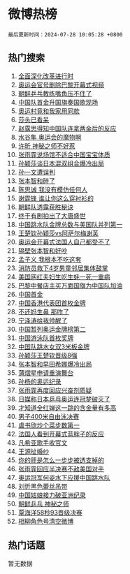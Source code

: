 # 微博热榜

`最后更新时间：2024-07-28 10:05:28 +0800`

## 热门搜索

1. [全面深化改革进行时](https://m.weibo.cn/search?containerid=100103type%3D1%26t%3D10%26q%3D%23%E5%85%A8%E9%9D%A2%E6%B7%B1%E5%8C%96%E6%94%B9%E9%9D%A9%E8%BF%9B%E8%A1%8C%E6%97%B6%23&stream_entry_id=51&isnewpage=1&extparam=seat%3D1%26stream_entry_id%3D51%26c_type%3D51%26q%3D%2523%25E5%2585%25A8%25E9%259D%25A2%25E6%25B7%25B1%25E5%258C%2596%25E6%2594%25B9%25E9%259D%25A9%25E8%25BF%259B%25E8%25A1%258C%25E6%2597%25B6%2523%26cate%3D10103%26dgr%3D0%26pos%3D0%26filter_type%3Drealtimehot%26display_time%3D1722132327%26pre_seqid%3D172213232721703451172)
1. [奥运会官号删除巴黎开幕式视频](https://m.weibo.cn/search?containerid=100103type%3D1%26t%3D10%26q%3D%23%E5%A5%A5%E8%BF%90%E4%BC%9A%E5%AE%98%E5%8F%B7%E5%88%A0%E9%99%A4%E5%B7%B4%E9%BB%8E%E5%BC%80%E5%B9%95%E5%BC%8F%E8%A7%86%E9%A2%91%23&stream_entry_id=31&isnewpage=1&extparam=seat%3D1%26stream_entry_id%3D31%26flag%3D4%26pos%3D0%26lcate%3D5001%26c_type%3D31%26band_rank%3D1%26realpos%3D1%26cate%3D5001%26dgr%3D0%26q%3D%2523%25E5%25A5%25A5%25E8%25BF%2590%25E4%25BC%259A%25E5%25AE%2598%25E5%258F%25B7%25E5%2588%25A0%25E9%2599%25A4%25E5%25B7%25B4%25E9%25BB%258E%25E5%25BC%2580%25E5%25B9%2595%25E5%25BC%258F%25E8%25A7%2586%25E9%25A2%2591%2523%26filter_type%3Drealtimehot%26display_time%3D1722132327%26pre_seqid%3D172213232721703451172)
1. [朝鲜乒乓教练嘴角压不住了](https://m.weibo.cn/search?containerid=100103type%3D1%26t%3D10%26q%3D%23%E6%9C%9D%E9%B2%9C%E4%B9%92%E4%B9%93%E6%95%99%E7%BB%83%E5%98%B4%E8%A7%92%E5%8E%8B%E4%B8%8D%E4%BD%8F%E4%BA%86%23&stream_entry_id=31&isnewpage=1&extparam=seat%3D1%26stream_entry_id%3D31%26flag%3D2%26pos%3D1%26lcate%3D5001%26c_type%3D31%26band_rank%3D2%26realpos%3D2%26cate%3D5001%26dgr%3D0%26q%3D%2523%25E6%259C%259D%25E9%25B2%259C%25E4%25B9%2592%25E4%25B9%2593%25E6%2595%2599%25E7%25BB%2583%25E5%2598%25B4%25E8%25A7%2592%25E5%258E%258B%25E4%25B8%258D%25E4%25BD%258F%25E4%25BA%2586%2523%26filter_type%3Drealtimehot%26display_time%3D1722132327%26pre_seqid%3D172213232721703451172)
1. [中国队首金升国旗奏国歌现场](https://m.weibo.cn/search?containerid=100103type%3D1%26t%3D10%26q%3D%23%E4%B8%AD%E5%9B%BD%E9%98%9F%E9%A6%96%E9%87%91%E5%8D%87%E5%9B%BD%E6%97%97%E5%A5%8F%E5%9B%BD%E6%AD%8C%E7%8E%B0%E5%9C%BA%23&stream_entry_id=31&isnewpage=1&extparam=seat%3D1%26stream_entry_id%3D31%26flag%3D0%26pos%3D2%26lcate%3D5001%26c_type%3D31%26band_rank%3D3%26realpos%3D3%26cate%3D5001%26dgr%3D0%26q%3D%2523%25E4%25B8%25AD%25E5%259B%25BD%25E9%2598%259F%25E9%25A6%2596%25E9%2587%2591%25E5%258D%2587%25E5%259B%25BD%25E6%2597%2597%25E5%25A5%258F%25E5%259B%25BD%25E6%25AD%258C%25E7%258E%25B0%25E5%259C%25BA%2523%26filter_type%3Drealtimehot%26display_time%3D1722132327%26pre_seqid%3D172213232721703451172)
1. [奥运村竟和我家用同款](https://m.weibo.cn/search?containerid=100103type%3D1%26t%3D10%26q%3D%23%E5%A5%A5%E8%BF%90%E6%9D%91%E7%AB%9F%E5%92%8C%E6%88%91%E5%AE%B6%E7%94%A8%E5%90%8C%E6%AC%BE%23&stream_entry_id=31&isnewpage=1&extparam=seat%3D1%26adid%3D248169%26pos%3D3%26band_rank%3D4%26lcate%3D5001%26q%3D%2523%25E5%25A5%25A5%25E8%25BF%2590%25E6%259D%2591%25E7%25AB%259F%25E5%2592%258C%25E6%2588%2591%25E5%25AE%25B6%25E7%2594%25A8%25E5%2590%258C%25E6%25AC%25BE%2523%26c_type%3D31%26is_ad_pos%3D1%26dgr%3D0%26cate%3D5001%26topic_ad%3D1%26filter_type%3Drealtimehot%26stream_entry_id%3D31%26display_time%3D1722132327%26pre_seqid%3D172213232721703451172)
1. [莎头已看呆](https://m.weibo.cn/search?containerid=100103type%3D1%26t%3D10%26q%3D%23%E8%8E%8E%E5%A4%B4%E5%B7%B2%E7%9C%8B%E5%91%86%23&stream_entry_id=31&isnewpage=1&extparam=seat%3D1%26stream_entry_id%3D31%26flag%3D2%26pos%3D4%26lcate%3D5001%26c_type%3D31%26band_rank%3D4%26realpos%3D4%26cate%3D5001%26dgr%3D0%26q%3D%2523%25E8%258E%258E%25E5%25A4%25B4%25E5%25B7%25B2%25E7%259C%258B%25E5%2591%2586%2523%26filter_type%3Drealtimehot%26display_time%3D1722132327%26pre_seqid%3D172213232721703451172)
1. [赵露思得知中国队连拿两金后的反应](https://m.weibo.cn/search?containerid=100103type%3D1%26t%3D10%26q%3D%23%E8%B5%B5%E9%9C%B2%E6%80%9D%E5%BE%97%E7%9F%A5%E4%B8%AD%E5%9B%BD%E9%98%9F%E8%BF%9E%E6%8B%BF%E4%B8%A4%E9%87%91%E5%90%8E%E7%9A%84%E5%8F%8D%E5%BA%94%23&stream_entry_id=31&isnewpage=1&extparam=seat%3D1%26stream_entry_id%3D31%26flag%3D1%26pos%3D5%26lcate%3D5001%26c_type%3D31%26band_rank%3D5%26realpos%3D5%26cate%3D5001%26dgr%3D0%26q%3D%2523%25E8%25B5%25B5%25E9%259C%25B2%25E6%2580%259D%25E5%25BE%2597%25E7%259F%25A5%25E4%25B8%25AD%25E5%259B%25BD%25E9%2598%259F%25E8%25BF%259E%25E6%258B%25BF%25E4%25B8%25A4%25E9%2587%2591%25E5%2590%258E%25E7%259A%2584%25E5%258F%258D%25E5%25BA%2594%2523%26filter_type%3Drealtimehot%26display_time%3D1722132327%26pre_seqid%3D172213232721703451172)
1. [水谷隼 奥运会的魔物啊](https://m.weibo.cn/search?containerid=100103type%3D1%26t%3D10%26q%3D%E6%B0%B4%E8%B0%B7%E9%9A%BC+%E5%A5%A5%E8%BF%90%E4%BC%9A%E7%9A%84%E9%AD%94%E7%89%A9%E5%95%8A&stream_entry_id=31&isnewpage=1&extparam=seat%3D1%26stream_entry_id%3D31%26flag%3D2%26pos%3D6%26lcate%3D5001%26c_type%3D31%26band_rank%3D6%26realpos%3D6%26cate%3D5001%26dgr%3D0%26q%3D%25E6%25B0%25B4%25E8%25B0%25B7%25E9%259A%25BC%2520%25E5%25A5%25A5%25E8%25BF%2590%25E4%25BC%259A%25E7%259A%2584%25E9%25AD%2594%25E7%2589%25A9%25E5%2595%258A%26filter_type%3Drealtimehot%26display_time%3D1722132327%26pre_seqid%3D172213232721703451172)
1. [许昕 神秘之师不好惹](https://m.weibo.cn/search?containerid=100103type%3D1%26t%3D10%26q%3D%E8%AE%B8%E6%98%95+%E7%A5%9E%E7%A7%98%E4%B9%8B%E5%B8%88%E4%B8%8D%E5%A5%BD%E6%83%B9&stream_entry_id=31&isnewpage=1&extparam=seat%3D1%26stream_entry_id%3D31%26flag%3D16%26pos%3D7%26lcate%3D5001%26c_type%3D31%26band_rank%3D7%26realpos%3D7%26cate%3D5001%26dgr%3D0%26q%3D%25E8%25AE%25B8%25E6%2598%2595%2520%25E7%25A5%259E%25E7%25A7%2598%25E4%25B9%258B%25E5%25B8%2588%25E4%25B8%258D%25E5%25A5%25BD%25E6%2583%25B9%26filter_type%3Drealtimehot%26display_time%3D1722132327%26pre_seqid%3D172213232721703451172)
1. [张雨霏说场馆不适合中国宝宝体质](https://m.weibo.cn/search?containerid=100103type%3D1%26t%3D10%26q%3D%23%E5%BC%A0%E9%9B%A8%E9%9C%8F%E8%AF%B4%E5%9C%BA%E9%A6%86%E4%B8%8D%E9%80%82%E5%90%88%E4%B8%AD%E5%9B%BD%E5%AE%9D%E5%AE%9D%E4%BD%93%E8%B4%A8%23&stream_entry_id=31&isnewpage=1&extparam=seat%3D1%26stream_entry_id%3D31%26flag%3D2%26pos%3D8%26lcate%3D5001%26c_type%3D31%26band_rank%3D8%26realpos%3D8%26cate%3D5001%26dgr%3D0%26q%3D%2523%25E5%25BC%25A0%25E9%259B%25A8%25E9%259C%258F%25E8%25AF%25B4%25E5%259C%25BA%25E9%25A6%2586%25E4%25B8%258D%25E9%2580%2582%25E5%2590%2588%25E4%25B8%25AD%25E5%259B%25BD%25E5%25AE%259D%25E5%25AE%259D%25E4%25BD%2593%25E8%25B4%25A8%2523%26filter_type%3Drealtimehot%26display_time%3D1722132327%26pre_seqid%3D172213232721703451172)
1. [孙颖莎谈日本混双组合爆冷出局](https://m.weibo.cn/search?containerid=100103type%3D1%26t%3D10%26q%3D%23%E5%AD%99%E9%A2%96%E8%8E%8E%E8%B0%88%E6%97%A5%E6%9C%AC%E6%B7%B7%E5%8F%8C%E7%BB%84%E5%90%88%E7%88%86%E5%86%B7%E5%87%BA%E5%B1%80%23&stream_entry_id=31&isnewpage=1&extparam=seat%3D1%26stream_entry_id%3D31%26flag%3D1%26pos%3D9%26lcate%3D5001%26c_type%3D31%26band_rank%3D9%26realpos%3D9%26cate%3D5001%26dgr%3D0%26q%3D%2523%25E5%25AD%2599%25E9%25A2%2596%25E8%258E%258E%25E8%25B0%2588%25E6%2597%25A5%25E6%259C%25AC%25E6%25B7%25B7%25E5%258F%258C%25E7%25BB%2584%25E5%2590%2588%25E7%2588%2586%25E5%2586%25B7%25E5%2587%25BA%25E5%25B1%2580%2523%26filter_type%3Drealtimehot%26display_time%3D1722132327%26pre_seqid%3D172213232721703451172)
1. [孙一文遭误判](https://m.weibo.cn/search?containerid=100103type%3D1%26t%3D10%26q%3D%23%E5%AD%99%E4%B8%80%E6%96%87%E9%81%AD%E8%AF%AF%E5%88%A4%23&stream_entry_id=31&isnewpage=1&extparam=seat%3D1%26stream_entry_id%3D31%26flag%3D0%26pos%3D10%26lcate%3D5001%26c_type%3D31%26band_rank%3D10%26realpos%3D10%26cate%3D5001%26dgr%3D0%26q%3D%2523%25E5%25AD%2599%25E4%25B8%2580%25E6%2596%2587%25E9%2581%25AD%25E8%25AF%25AF%25E5%2588%25A4%2523%26filter_type%3Drealtimehot%26display_time%3D1722132327%26pre_seqid%3D172213232721703451172)
1. [张本智和碎了](https://m.weibo.cn/search?containerid=100103type%3D1%26t%3D10%26q%3D%E5%BC%A0%E6%9C%AC%E6%99%BA%E5%92%8C%E7%A2%8E%E4%BA%86&stream_entry_id=31&isnewpage=1&extparam=seat%3D1%26stream_entry_id%3D31%26flag%3D2%26pos%3D11%26lcate%3D5001%26c_type%3D31%26band_rank%3D11%26realpos%3D11%26cate%3D5001%26dgr%3D0%26q%3D%25E5%25BC%25A0%25E6%259C%25AC%25E6%2599%25BA%25E5%2592%258C%25E7%25A2%258E%25E4%25BA%2586%26filter_type%3Drealtimehot%26display_time%3D1722132327%26pre_seqid%3D172213232721703451172)
1. [陈思诚 我没有模仿任何人](https://m.weibo.cn/search?containerid=100103type%3D1%26t%3D10%26q%3D%E9%99%88%E6%80%9D%E8%AF%9A+%E6%88%91%E6%B2%A1%E6%9C%89%E6%A8%A1%E4%BB%BF%E4%BB%BB%E4%BD%95%E4%BA%BA&stream_entry_id=31&isnewpage=1&extparam=seat%3D1%26stream_entry_id%3D31%26flag%3D1%26pos%3D12%26lcate%3D5001%26c_type%3D31%26band_rank%3D12%26realpos%3D12%26cate%3D5001%26dgr%3D0%26q%3D%25E9%2599%2588%25E6%2580%259D%25E8%25AF%259A%2520%25E6%2588%2591%25E6%25B2%25A1%25E6%259C%2589%25E6%25A8%25A1%25E4%25BB%25BF%25E4%25BB%25BB%25E4%25BD%2595%25E4%25BA%25BA%26filter_type%3Drealtimehot%26display_time%3D1722132327%26pre_seqid%3D172213232721703451172)
1. [谢霆锋 谁让你这么穿衬衫的](https://m.weibo.cn/search?containerid=100103type%3D1%26t%3D10%26q%3D%E8%B0%A2%E9%9C%86%E9%94%8B+%E8%B0%81%E8%AE%A9%E4%BD%A0%E8%BF%99%E4%B9%88%E7%A9%BF%E8%A1%AC%E8%A1%AB%E7%9A%84&stream_entry_id=31&isnewpage=1&extparam=seat%3D1%26stream_entry_id%3D31%26flag%3D2%26pos%3D13%26lcate%3D5001%26c_type%3D31%26band_rank%3D13%26realpos%3D13%26cate%3D5001%26dgr%3D0%26q%3D%25E8%25B0%25A2%25E9%259C%2586%25E9%2594%258B%2520%25E8%25B0%2581%25E8%25AE%25A9%25E4%25BD%25A0%25E8%25BF%2599%25E4%25B9%2588%25E7%25A9%25BF%25E8%25A1%25AC%25E8%25A1%25AB%25E7%259A%2584%26filter_type%3Drealtimehot%26display_time%3D1722132327%26pre_seqid%3D172213232721703451172)
1. [朝鲜队透露获胜秘诀](https://m.weibo.cn/search?containerid=100103type%3D1%26t%3D10%26q%3D%23%E6%9C%9D%E9%B2%9C%E9%98%9F%E9%80%8F%E9%9C%B2%E8%8E%B7%E8%83%9C%E7%A7%98%E8%AF%80%23&stream_entry_id=31&isnewpage=1&extparam=seat%3D1%26stream_entry_id%3D31%26flag%3D1%26pos%3D14%26lcate%3D5001%26c_type%3D31%26band_rank%3D14%26realpos%3D14%26cate%3D5001%26dgr%3D0%26q%3D%2523%25E6%259C%259D%25E9%25B2%259C%25E9%2598%259F%25E9%2580%258F%25E9%259C%25B2%25E8%258E%25B7%25E8%2583%259C%25E7%25A7%2598%25E8%25AF%2580%2523%26filter_type%3Drealtimehot%26display_time%3D1722132327%26pre_seqid%3D172213232721703451172)
1. [终于有剧拍出了大唐盛世](https://m.weibo.cn/search?containerid=100103type%3D1%26t%3D10%26q%3D%23%E7%BB%88%E4%BA%8E%E6%9C%89%E5%89%A7%E6%8B%8D%E5%87%BA%E4%BA%86%E5%A4%A7%E5%94%90%E7%9B%9B%E4%B8%96%23&stream_entry_id=31&isnewpage=1&extparam=seat%3D1%26stream_entry_id%3D31%26flag%3D1%26pos%3D15%26lcate%3D5001%26c_type%3D31%26band_rank%3D15%26realpos%3D15%26cate%3D5001%26dgr%3D0%26q%3D%2523%25E7%25BB%2588%25E4%25BA%258E%25E6%259C%2589%25E5%2589%25A7%25E6%258B%258D%25E5%2587%25BA%25E4%25BA%2586%25E5%25A4%25A7%25E5%2594%2590%25E7%259B%259B%25E4%25B8%2596%2523%26filter_type%3Drealtimehot%26display_time%3D1722132327%26pre_seqid%3D172213232721703451172)
1. [中国跳水队金牌总数与美国队并列第一](https://m.weibo.cn/search?containerid=100103type%3D1%26t%3D10%26q%3D%23%E4%B8%AD%E5%9B%BD%E8%B7%B3%E6%B0%B4%E9%98%9F%E9%87%91%E7%89%8C%E6%80%BB%E6%95%B0%E4%B8%8E%E7%BE%8E%E5%9B%BD%E9%98%9F%E5%B9%B6%E5%88%97%E7%AC%AC%E4%B8%80%23&stream_entry_id=31&isnewpage=1&extparam=seat%3D1%26stream_entry_id%3D31%26flag%3D0%26pos%3D16%26lcate%3D5001%26c_type%3D31%26band_rank%3D16%26realpos%3D16%26cate%3D5001%26dgr%3D0%26q%3D%2523%25E4%25B8%25AD%25E5%259B%25BD%25E8%25B7%25B3%25E6%25B0%25B4%25E9%2598%259F%25E9%2587%2591%25E7%2589%258C%25E6%2580%25BB%25E6%2595%25B0%25E4%25B8%258E%25E7%25BE%258E%25E5%259B%25BD%25E9%2598%259F%25E5%25B9%25B6%25E5%2588%2597%25E7%25AC%25AC%25E4%25B8%2580%2523%26filter_type%3Drealtimehot%26display_time%3D1722132327%26pre_seqid%3D172213232721703451172)
1. [王楚钦孙颖莎vs阿萨尔梅谢芙](https://m.weibo.cn/search?containerid=100103type%3D1%26t%3D10%26q%3D%E7%8E%8B%E6%A5%9A%E9%92%A6%E5%AD%99%E9%A2%96%E8%8E%8Evs%E9%98%BF%E8%90%A8%E5%B0%94%E6%A2%85%E8%B0%A2%E8%8A%99&stream_entry_id=31&isnewpage=1&extparam=seat%3D1%26stream_entry_id%3D31%26flag%3D0%26pos%3D17%26lcate%3D5001%26c_type%3D31%26band_rank%3D17%26realpos%3D17%26cate%3D5001%26dgr%3D0%26q%3D%25E7%258E%258B%25E6%25A5%259A%25E9%2592%25A6%25E5%25AD%2599%25E9%25A2%2596%25E8%258E%258Evs%25E9%2598%25BF%25E8%2590%25A8%25E5%25B0%2594%25E6%25A2%2585%25E8%25B0%25A2%25E8%258A%2599%26filter_type%3Drealtimehot%26display_time%3D1722132327%26pre_seqid%3D172213232721703451172)
1. [奥运会开幕式法国人自己都受不了](https://m.weibo.cn/search?containerid=100103type%3D1%26t%3D10%26q%3D%23%E5%A5%A5%E8%BF%90%E4%BC%9A%E5%BC%80%E5%B9%95%E5%BC%8F%E6%B3%95%E5%9B%BD%E4%BA%BA%E8%87%AA%E5%B7%B1%E9%83%BD%E5%8F%97%E4%B8%8D%E4%BA%86%23&stream_entry_id=31&isnewpage=1&extparam=seat%3D1%26stream_entry_id%3D31%26flag%3D1%26pos%3D18%26lcate%3D5001%26c_type%3D31%26band_rank%3D18%26realpos%3D18%26cate%3D5001%26dgr%3D0%26q%3D%2523%25E5%25A5%25A5%25E8%25BF%2590%25E4%25BC%259A%25E5%25BC%2580%25E5%25B9%2595%25E5%25BC%258F%25E6%25B3%2595%25E5%259B%25BD%25E4%25BA%25BA%25E8%2587%25AA%25E5%25B7%25B1%25E9%2583%25BD%25E5%258F%2597%25E4%25B8%258D%25E4%25BA%2586%2523%26filter_type%3Drealtimehot%26display_time%3D1722132327%26pre_seqid%3D172213232721703451172)
1. [隔壁张本智和好吵](https://m.weibo.cn/search?containerid=100103type%3D1%26t%3D10%26q%3D%E9%9A%94%E5%A3%81%E5%BC%A0%E6%9C%AC%E6%99%BA%E5%92%8C%E5%A5%BD%E5%90%B5&stream_entry_id=31&isnewpage=1&extparam=seat%3D1%26stream_entry_id%3D31%26flag%3D0%26pos%3D19%26lcate%3D5001%26c_type%3D31%26band_rank%3D19%26realpos%3D19%26cate%3D5001%26dgr%3D0%26q%3D%25E9%259A%2594%25E5%25A3%2581%25E5%25BC%25A0%25E6%259C%25AC%25E6%2599%25BA%25E5%2592%258C%25E5%25A5%25BD%25E5%2590%25B5%26filter_type%3Drealtimehot%26display_time%3D1722132327%26pre_seqid%3D172213232721703451172)
1. [孟子义 我根本不吃这套](https://m.weibo.cn/search?containerid=100103type%3D1%26t%3D10%26q%3D%E5%AD%9F%E5%AD%90%E4%B9%89+%E6%88%91%E6%A0%B9%E6%9C%AC%E4%B8%8D%E5%90%83%E8%BF%99%E5%A5%97&stream_entry_id=31&isnewpage=1&extparam=seat%3D1%26stream_entry_id%3D31%26flag%3D1%26pos%3D20%26lcate%3D5001%26c_type%3D31%26band_rank%3D20%26realpos%3D20%26cate%3D5001%26dgr%3D0%26q%3D%25E5%25AD%259F%25E5%25AD%2590%25E4%25B9%2589%2520%25E6%2588%2591%25E6%25A0%25B9%25E6%259C%25AC%25E4%25B8%258D%25E5%2590%2583%25E8%25BF%2599%25E5%25A5%2597%26filter_type%3Drealtimehot%26display_time%3D1722132327%26pre_seqid%3D172213232721703451172)
1. [消防员救下4岁男童邻居集体鼓掌](https://m.weibo.cn/search?containerid=100103type%3D1%26t%3D10%26q%3D%23%E6%B6%88%E9%98%B2%E5%91%98%E6%95%91%E4%B8%8B4%E5%B2%81%E7%94%B7%E7%AB%A5%E9%82%BB%E5%B1%85%E9%9B%86%E4%BD%93%E9%BC%93%E6%8E%8C%23&stream_entry_id=31&isnewpage=1&extparam=seat%3D1%26stream_entry_id%3D31%26flag%3D32768%26pos%3D21%26lcate%3D5001%26c_type%3D31%26band_rank%3D21%26realpos%3D21%26cate%3D5001%26dgr%3D0%26q%3D%2523%25E6%25B6%2588%25E9%2598%25B2%25E5%2591%2598%25E6%2595%2591%25E4%25B8%258B4%25E5%25B2%2581%25E7%2594%25B7%25E7%25AB%25A5%25E9%2582%25BB%25E5%25B1%2585%25E9%259B%2586%25E4%25BD%2593%25E9%25BC%2593%25E6%258E%258C%2523%26filter_type%3Drealtimehot%26display_time%3D1722132327%26pre_seqid%3D172213232721703451172)
1. [美国网红夫妇生吃生蚝一死一重病](https://m.weibo.cn/search?containerid=100103type%3D1%26t%3D10%26q%3D%23%E7%BE%8E%E5%9B%BD%E7%BD%91%E7%BA%A2%E5%A4%AB%E5%A6%87%E7%94%9F%E5%90%83%E7%94%9F%E8%9A%9D%E4%B8%80%E6%AD%BB%E4%B8%80%E9%87%8D%E7%97%85%23&stream_entry_id=31&isnewpage=1&extparam=seat%3D1%26stream_entry_id%3D31%26flag%3D0%26pos%3D22%26lcate%3D5001%26c_type%3D31%26band_rank%3D22%26realpos%3D22%26cate%3D5001%26dgr%3D0%26q%3D%2523%25E7%25BE%258E%25E5%259B%25BD%25E7%25BD%2591%25E7%25BA%25A2%25E5%25A4%25AB%25E5%25A6%2587%25E7%2594%259F%25E5%2590%2583%25E7%2594%259F%25E8%259A%259D%25E4%25B8%2580%25E6%25AD%25BB%25E4%25B8%2580%25E9%2587%258D%25E7%2597%2585%2523%26filter_type%3Drealtimehot%26display_time%3D1722132327%26pre_seqid%3D172213232721703451172)
1. [巴黎中餐店主买万面国旗为中国队加油](https://m.weibo.cn/search?containerid=100103type%3D1%26t%3D10%26q%3D%23%E5%B7%B4%E9%BB%8E%E4%B8%AD%E9%A4%90%E5%BA%97%E4%B8%BB%E4%B9%B0%E4%B8%87%E9%9D%A2%E5%9B%BD%E6%97%97%E4%B8%BA%E4%B8%AD%E5%9B%BD%E9%98%9F%E5%8A%A0%E6%B2%B9%23&stream_entry_id=31&isnewpage=1&extparam=seat%3D1%26stream_entry_id%3D31%26flag%3D32768%26pos%3D23%26lcate%3D5001%26c_type%3D31%26band_rank%3D23%26realpos%3D23%26cate%3D5001%26dgr%3D0%26q%3D%2523%25E5%25B7%25B4%25E9%25BB%258E%25E4%25B8%25AD%25E9%25A4%2590%25E5%25BA%2597%25E4%25B8%25BB%25E4%25B9%25B0%25E4%25B8%2587%25E9%259D%25A2%25E5%259B%25BD%25E6%2597%2597%25E4%25B8%25BA%25E4%25B8%25AD%25E5%259B%25BD%25E9%2598%259F%25E5%258A%25A0%25E6%25B2%25B9%2523%26filter_type%3Drealtimehot%26display_time%3D1722132327%26pre_seqid%3D172213232721703451172)
1. [中国首金](https://m.weibo.cn/search?containerid=100103type%3D1%26t%3D10%26q%3D%23%E4%B8%AD%E5%9B%BD%E9%A6%96%E9%87%91%23&stream_entry_id=31&isnewpage=1&extparam=seat%3D1%26stream_entry_id%3D31%26flag%3D0%26pos%3D24%26lcate%3D5001%26c_type%3D31%26band_rank%3D24%26realpos%3D24%26cate%3D5001%26dgr%3D0%26q%3D%2523%25E4%25B8%25AD%25E5%259B%25BD%25E9%25A6%2596%25E9%2587%2591%2523%26filter_type%3Drealtimehot%26display_time%3D1722132327%26pre_seqid%3D172213232721703451172)
1. [中国香港代表团首枚金牌](https://m.weibo.cn/search?containerid=100103type%3D1%26t%3D10%26q%3D%23%E4%B8%AD%E5%9B%BD%E9%A6%99%E6%B8%AF%E4%BB%A3%E8%A1%A8%E5%9B%A2%E9%A6%96%E6%9E%9A%E9%87%91%E7%89%8C%23&stream_entry_id=31&isnewpage=1&extparam=seat%3D1%26stream_entry_id%3D31%26flag%3D0%26pos%3D25%26lcate%3D5001%26c_type%3D31%26band_rank%3D25%26realpos%3D25%26cate%3D5001%26dgr%3D0%26q%3D%2523%25E4%25B8%25AD%25E5%259B%25BD%25E9%25A6%2599%25E6%25B8%25AF%25E4%25BB%25A3%25E8%25A1%25A8%25E5%259B%25A2%25E9%25A6%2596%25E6%259E%259A%25E9%2587%2591%25E7%2589%258C%2523%26filter_type%3Drealtimehot%26display_time%3D1722132327%26pre_seqid%3D172213232721703451172)
1. [不还妈生鼻 那咋了](https://m.weibo.cn/search?containerid=100103type%3D1%26t%3D10%26q%3D%E4%B8%8D%E8%BF%98%E5%A6%88%E7%94%9F%E9%BC%BB+%E9%82%A3%E5%92%8B%E4%BA%86&stream_entry_id=31&isnewpage=1&extparam=seat%3D1%26stream_entry_id%3D31%26flag%3D1%26pos%3D26%26lcate%3D5001%26c_type%3D31%26band_rank%3D26%26realpos%3D26%26cate%3D5001%26dgr%3D0%26q%3D%25E4%25B8%258D%25E8%25BF%2598%25E5%25A6%2588%25E7%2594%259F%25E9%25BC%25BB%2520%25E9%2582%25A3%25E5%2592%258B%25E4%25BA%2586%26filter_type%3Drealtimehot%26display_time%3D1722132327%26pre_seqid%3D172213232721703451172)
1. [宁泽涛给我帅醒了](https://m.weibo.cn/search?containerid=100103type%3D1%26t%3D10%26q%3D%23%E5%AE%81%E6%B3%BD%E6%B6%9B%E7%BB%99%E6%88%91%E5%B8%85%E9%86%92%E4%BA%86%23&stream_entry_id=31&isnewpage=1&extparam=seat%3D1%26stream_entry_id%3D31%26flag%3D0%26pos%3D27%26lcate%3D5001%26c_type%3D31%26band_rank%3D27%26realpos%3D27%26cate%3D5001%26dgr%3D0%26q%3D%2523%25E5%25AE%2581%25E6%25B3%25BD%25E6%25B6%259B%25E7%25BB%2599%25E6%2588%2591%25E5%25B8%2585%25E9%2586%2592%25E4%25BA%2586%2523%26filter_type%3Drealtimehot%26display_time%3D1722132327%26pre_seqid%3D172213232721703451172)
1. [中国暂列奥运金牌榜第二](https://m.weibo.cn/search?containerid=100103type%3D1%26t%3D10%26q%3D%23%E4%B8%AD%E5%9B%BD%E6%9A%82%E5%88%97%E5%A5%A5%E8%BF%90%E9%87%91%E7%89%8C%E6%A6%9C%E7%AC%AC%E4%BA%8C%23&stream_entry_id=31&isnewpage=1&extparam=seat%3D1%26stream_entry_id%3D31%26flag%3D1%26pos%3D28%26lcate%3D5001%26c_type%3D31%26band_rank%3D28%26realpos%3D28%26cate%3D5001%26dgr%3D0%26q%3D%2523%25E4%25B8%25AD%25E5%259B%25BD%25E6%259A%2582%25E5%2588%2597%25E5%25A5%25A5%25E8%25BF%2590%25E9%2587%2591%25E7%2589%258C%25E6%25A6%259C%25E7%25AC%25AC%25E4%25BA%258C%2523%26filter_type%3Drealtimehot%26display_time%3D1722132327%26pre_seqid%3D172213232721703451172)
1. [中国游泳队首枚奖牌](https://m.weibo.cn/search?containerid=100103type%3D1%26t%3D10%26q%3D%23%E4%B8%AD%E5%9B%BD%E6%B8%B8%E6%B3%B3%E9%98%9F%E9%A6%96%E6%9E%9A%E5%A5%96%E7%89%8C%23&stream_entry_id=31&isnewpage=1&extparam=seat%3D1%26stream_entry_id%3D31%26flag%3D0%26pos%3D29%26lcate%3D5001%26c_type%3D31%26band_rank%3D29%26realpos%3D29%26cate%3D5001%26dgr%3D0%26q%3D%2523%25E4%25B8%25AD%25E5%259B%25BD%25E6%25B8%25B8%25E6%25B3%25B3%25E9%2598%259F%25E9%25A6%2596%25E6%259E%259A%25E5%25A5%2596%25E7%2589%258C%2523%26filter_type%3Drealtimehot%26display_time%3D1722132327%26pre_seqid%3D172213232721703451172)
1. [中国队跳水女双3米板金牌](https://m.weibo.cn/search?containerid=100103type%3D1%26t%3D10%26q%3D%23%E4%B8%AD%E5%9B%BD%E9%98%9F%E8%B7%B3%E6%B0%B4%E5%A5%B3%E5%8F%8C3%E7%B1%B3%E6%9D%BF%E9%87%91%E7%89%8C%23&stream_entry_id=31&isnewpage=1&extparam=seat%3D1%26stream_entry_id%3D31%26flag%3D0%26pos%3D30%26lcate%3D5001%26c_type%3D31%26band_rank%3D30%26realpos%3D30%26cate%3D5001%26dgr%3D0%26q%3D%2523%25E4%25B8%25AD%25E5%259B%25BD%25E9%2598%259F%25E8%25B7%25B3%25E6%25B0%25B4%25E5%25A5%25B3%25E5%258F%258C3%25E7%25B1%25B3%25E6%259D%25BF%25E9%2587%2591%25E7%2589%258C%2523%26filter_type%3Drealtimehot%26display_time%3D1722132327%26pre_seqid%3D172213232721703451172)
1. [孙颖莎王楚钦晋级8强](https://m.weibo.cn/search?containerid=100103type%3D1%26t%3D10%26q%3D%23%E5%AD%99%E9%A2%96%E8%8E%8E%E7%8E%8B%E6%A5%9A%E9%92%A6%E6%99%8B%E7%BA%A78%E5%BC%BA%23&stream_entry_id=31&isnewpage=1&extparam=seat%3D1%26stream_entry_id%3D31%26flag%3D0%26pos%3D31%26lcate%3D5001%26c_type%3D31%26band_rank%3D31%26realpos%3D31%26cate%3D5001%26dgr%3D0%26q%3D%2523%25E5%25AD%2599%25E9%25A2%2596%25E8%258E%258E%25E7%258E%258B%25E6%25A5%259A%25E9%2592%25A6%25E6%2599%258B%25E7%25BA%25A78%25E5%25BC%25BA%2523%26filter_type%3Drealtimehot%26display_time%3D1722132327%26pre_seqid%3D172213232721703451172)
1. [张本智和早田希娜爆冷出局](https://m.weibo.cn/search?containerid=100103type%3D1%26t%3D10%26q%3D%23%E5%BC%A0%E6%9C%AC%E6%99%BA%E5%92%8C%E6%97%A9%E7%94%B0%E5%B8%8C%E5%A8%9C%E7%88%86%E5%86%B7%E5%87%BA%E5%B1%80%23&stream_entry_id=31&isnewpage=1&extparam=seat%3D1%26stream_entry_id%3D31%26flag%3D0%26pos%3D32%26lcate%3D5001%26c_type%3D31%26band_rank%3D32%26realpos%3D32%26cate%3D5001%26dgr%3D0%26q%3D%2523%25E5%25BC%25A0%25E6%259C%25AC%25E6%2599%25BA%25E5%2592%258C%25E6%2597%25A9%25E7%2594%25B0%25E5%25B8%258C%25E5%25A8%259C%25E7%2588%2586%25E5%2586%25B7%25E5%2587%25BA%25E5%25B1%2580%2523%26filter_type%3Drealtimehot%26display_time%3D1722132327%26pre_seqid%3D172213232721703451172)
1. [蒲熠星申请重演舞台](https://m.weibo.cn/search?containerid=100103type%3D1%26t%3D10%26q%3D%E8%92%B2%E7%86%A0%E6%98%9F%E7%94%B3%E8%AF%B7%E9%87%8D%E6%BC%94%E8%88%9E%E5%8F%B0&stream_entry_id=31&isnewpage=1&extparam=seat%3D1%26stream_entry_id%3D31%26flag%3D0%26pos%3D33%26lcate%3D5001%26c_type%3D31%26band_rank%3D33%26realpos%3D33%26cate%3D5001%26dgr%3D0%26q%3D%25E8%2592%25B2%25E7%2586%25A0%25E6%2598%259F%25E7%2594%25B3%25E8%25AF%25B7%25E9%2587%258D%25E6%25BC%2594%25E8%2588%259E%25E5%258F%25B0%26filter_type%3Drealtimehot%26display_time%3D1722132327%26pre_seqid%3D172213232721703451172)
1. [孙杨的奥运纪录](https://m.weibo.cn/search?containerid=100103type%3D1%26t%3D10%26q%3D%23%E5%AD%99%E6%9D%A8%E7%9A%84%E5%A5%A5%E8%BF%90%E7%BA%AA%E5%BD%95%23&stream_entry_id=31&isnewpage=1&extparam=seat%3D1%26stream_entry_id%3D31%26flag%3D0%26pos%3D34%26lcate%3D5001%26c_type%3D31%26band_rank%3D34%26realpos%3D34%26cate%3D5001%26dgr%3D0%26q%3D%2523%25E5%25AD%2599%25E6%259D%25A8%25E7%259A%2584%25E5%25A5%25A5%25E8%25BF%2590%25E7%25BA%25AA%25E5%25BD%2595%2523%26filter_type%3Drealtimehot%26display_time%3D1722132327%26pre_seqid%3D172213232721703451172)
1. [张雨霏再度回应兴奋剂质疑](https://m.weibo.cn/search?containerid=100103type%3D1%26t%3D10%26q%3D%23%E5%BC%A0%E9%9B%A8%E9%9C%8F%E5%86%8D%E5%BA%A6%E5%9B%9E%E5%BA%94%E5%85%B4%E5%A5%8B%E5%89%82%E8%B4%A8%E7%96%91%23&stream_entry_id=31&isnewpage=1&extparam=seat%3D1%26stream_entry_id%3D31%26flag%3D0%26pos%3D35%26lcate%3D5001%26c_type%3D31%26band_rank%3D35%26realpos%3D35%26cate%3D5001%26dgr%3D0%26q%3D%2523%25E5%25BC%25A0%25E9%259B%25A8%25E9%259C%258F%25E5%2586%258D%25E5%25BA%25A6%25E5%259B%259E%25E5%25BA%2594%25E5%2585%25B4%25E5%25A5%258B%25E5%2589%2582%25E8%25B4%25A8%25E7%2596%2591%2523%26filter_type%3Drealtimehot%26display_time%3D1722132327%26pre_seqid%3D172213232721703451172)
1. [日媒称日本乒乓奥运连冠梦破灭了](https://m.weibo.cn/search?containerid=100103type%3D1%26t%3D10%26q%3D%23%E6%97%A5%E5%AA%92%E7%A7%B0%E6%97%A5%E6%9C%AC%E4%B9%92%E4%B9%93%E5%A5%A5%E8%BF%90%E8%BF%9E%E5%86%A0%E6%A2%A6%E7%A0%B4%E7%81%AD%E4%BA%86%23&stream_entry_id=31&isnewpage=1&extparam=seat%3D1%26stream_entry_id%3D31%26flag%3D0%26pos%3D36%26lcate%3D5001%26c_type%3D31%26band_rank%3D36%26realpos%3D36%26cate%3D5001%26dgr%3D0%26q%3D%2523%25E6%2597%25A5%25E5%25AA%2592%25E7%25A7%25B0%25E6%2597%25A5%25E6%259C%25AC%25E4%25B9%2592%25E4%25B9%2593%25E5%25A5%25A5%25E8%25BF%2590%25E8%25BF%259E%25E5%2586%25A0%25E6%25A2%25A6%25E7%25A0%25B4%25E7%2581%25AD%25E4%25BA%2586%2523%26filter_type%3Drealtimehot%26display_time%3D1722132327%26pre_seqid%3D172213232721703451172)
1. [才知道全红婵这一跳的含金量有多高](https://m.weibo.cn/search?containerid=100103type%3D1%26t%3D10%26q%3D%23%E6%89%8D%E7%9F%A5%E9%81%93%E5%85%A8%E7%BA%A2%E5%A9%B5%E8%BF%99%E4%B8%80%E8%B7%B3%E7%9A%84%E5%90%AB%E9%87%91%E9%87%8F%E6%9C%89%E5%A4%9A%E9%AB%98%23&stream_entry_id=31&isnewpage=1&extparam=seat%3D1%26stream_entry_id%3D31%26flag%3D1%26pos%3D37%26lcate%3D5001%26c_type%3D31%26band_rank%3D37%26realpos%3D37%26cate%3D5001%26dgr%3D0%26q%3D%2523%25E6%2589%258D%25E7%259F%25A5%25E9%2581%2593%25E5%2585%25A8%25E7%25BA%25A2%25E5%25A9%25B5%25E8%25BF%2599%25E4%25B8%2580%25E8%25B7%25B3%25E7%259A%2584%25E5%2590%25AB%25E9%2587%2591%25E9%2587%258F%25E6%259C%2589%25E5%25A4%259A%25E9%25AB%2598%2523%26filter_type%3Drealtimehot%26display_time%3D1722132327%26pre_seqid%3D172213232721703451172)
1. [男子400米自由泳决赛](https://m.weibo.cn/search?containerid=100103type%3D1%26t%3D10%26q%3D%23%E7%94%B7%E5%AD%90400%E7%B1%B3%E8%87%AA%E7%94%B1%E6%B3%B3%E5%86%B3%E8%B5%9B%23&stream_entry_id=31&isnewpage=1&extparam=seat%3D1%26stream_entry_id%3D31%26flag%3D0%26pos%3D38%26lcate%3D5001%26c_type%3D31%26band_rank%3D38%26realpos%3D38%26cate%3D5001%26dgr%3D0%26q%3D%2523%25E7%2594%25B7%25E5%25AD%2590400%25E7%25B1%25B3%25E8%2587%25AA%25E7%2594%25B1%25E6%25B3%25B3%25E5%2586%25B3%25E8%25B5%259B%2523%26filter_type%3Drealtimehot%26display_time%3D1722132327%26pre_seqid%3D172213232721703451172)
1. [虞书欣炒个菜步数第一](https://m.weibo.cn/search?containerid=100103type%3D1%26t%3D10%26q%3D%23%E8%99%9E%E4%B9%A6%E6%AC%A3%E7%82%92%E4%B8%AA%E8%8F%9C%E6%AD%A5%E6%95%B0%E7%AC%AC%E4%B8%80%23&stream_entry_id=31&isnewpage=1&extparam=seat%3D1%26stream_entry_id%3D31%26flag%3D0%26pos%3D39%26lcate%3D5001%26c_type%3D31%26band_rank%3D39%26realpos%3D39%26cate%3D5001%26dgr%3D0%26q%3D%2523%25E8%2599%259E%25E4%25B9%25A6%25E6%25AC%25A3%25E7%2582%2592%25E4%25B8%25AA%25E8%258F%259C%25E6%25AD%25A5%25E6%2595%25B0%25E7%25AC%25AC%25E4%25B8%2580%2523%26filter_type%3Drealtimehot%26display_time%3D1722132327%26pre_seqid%3D172213232721703451172)
1. [法国人看到开幕式蓝胖子的反应](https://m.weibo.cn/search?containerid=100103type%3D1%26t%3D10%26q%3D%23%E6%B3%95%E5%9B%BD%E4%BA%BA%E7%9C%8B%E5%88%B0%E5%BC%80%E5%B9%95%E5%BC%8F%E8%93%9D%E8%83%96%E5%AD%90%E7%9A%84%E5%8F%8D%E5%BA%94%23&stream_entry_id=31&isnewpage=1&extparam=seat%3D1%26stream_entry_id%3D31%26flag%3D1%26pos%3D40%26lcate%3D5001%26c_type%3D31%26band_rank%3D40%26realpos%3D40%26cate%3D5001%26dgr%3D0%26q%3D%2523%25E6%25B3%2595%25E5%259B%25BD%25E4%25BA%25BA%25E7%259C%258B%25E5%2588%25B0%25E5%25BC%2580%25E5%25B9%2595%25E5%25BC%258F%25E8%2593%259D%25E8%2583%2596%25E5%25AD%2590%25E7%259A%2584%25E5%258F%258D%25E5%25BA%2594%2523%26filter_type%3Drealtimehot%26display_time%3D1722132327%26pre_seqid%3D172213232721703451172)
1. [凡希亚歌手收官文](https://m.weibo.cn/search?containerid=100103type%3D1%26t%3D10%26q%3D%23%E5%87%A1%E5%B8%8C%E4%BA%9A%E6%AD%8C%E6%89%8B%E6%94%B6%E5%AE%98%E6%96%87%23&stream_entry_id=31&isnewpage=1&extparam=seat%3D1%26stream_entry_id%3D31%26flag%3D1%26pos%3D41%26lcate%3D5001%26c_type%3D31%26band_rank%3D41%26realpos%3D41%26cate%3D5001%26dgr%3D0%26q%3D%2523%25E5%2587%25A1%25E5%25B8%258C%25E4%25BA%259A%25E6%25AD%258C%25E6%2589%258B%25E6%2594%25B6%25E5%25AE%2598%25E6%2596%2587%2523%26filter_type%3Drealtimehot%26display_time%3D1722132327%26pre_seqid%3D172213232721703451172)
1. [王源扯婚纱](https://m.weibo.cn/search?containerid=100103type%3D1%26t%3D10%26q%3D%23%E7%8E%8B%E6%BA%90%E6%89%AF%E5%A9%9A%E7%BA%B1%23&stream_entry_id=31&isnewpage=1&extparam=seat%3D1%26stream_entry_id%3D31%26flag%3D0%26pos%3D42%26lcate%3D5001%26c_type%3D31%26band_rank%3D42%26realpos%3D42%26cate%3D5001%26dgr%3D0%26q%3D%2523%25E7%258E%258B%25E6%25BA%2590%25E6%2589%25AF%25E5%25A9%259A%25E7%25BA%25B1%2523%26filter_type%3Drealtimehot%26display_time%3D1722132327%26pre_seqid%3D172213232721703451172)
1. [你的肝是怎么一步步被透支掉的](https://m.weibo.cn/search?containerid=100103type%3D1%26t%3D10%26q%3D%23%E4%BD%A0%E7%9A%84%E8%82%9D%E6%98%AF%E6%80%8E%E4%B9%88%E4%B8%80%E6%AD%A5%E6%AD%A5%E8%A2%AB%E9%80%8F%E6%94%AF%E6%8E%89%E7%9A%84%23&stream_entry_id=31&isnewpage=1&extparam=seat%3D1%26stream_entry_id%3D31%26flag%3D1%26pos%3D43%26lcate%3D5001%26c_type%3D31%26band_rank%3D43%26realpos%3D43%26cate%3D5001%26dgr%3D0%26q%3D%2523%25E4%25BD%25A0%25E7%259A%2584%25E8%2582%259D%25E6%2598%25AF%25E6%2580%258E%25E4%25B9%2588%25E4%25B8%2580%25E6%25AD%25A5%25E6%25AD%25A5%25E8%25A2%25AB%25E9%2580%258F%25E6%2594%25AF%25E6%258E%2589%25E7%259A%2584%2523%26filter_type%3Drealtimehot%26display_time%3D1722132327%26pre_seqid%3D172213232721703451172)
1. [张雨霏回应半决赛不敌美国对手](https://m.weibo.cn/search?containerid=100103type%3D1%26t%3D10%26q%3D%23%E5%BC%A0%E9%9B%A8%E9%9C%8F%E5%9B%9E%E5%BA%94%E5%8D%8A%E5%86%B3%E8%B5%9B%E4%B8%8D%E6%95%8C%E7%BE%8E%E5%9B%BD%E5%AF%B9%E6%89%8B%23&stream_entry_id=31&isnewpage=1&extparam=seat%3D1%26stream_entry_id%3D31%26flag%3D1%26pos%3D44%26lcate%3D5001%26c_type%3D31%26band_rank%3D44%26realpos%3D44%26cate%3D5001%26dgr%3D0%26q%3D%2523%25E5%25BC%25A0%25E9%259B%25A8%25E9%259C%258F%25E5%259B%259E%25E5%25BA%2594%25E5%258D%258A%25E5%2586%25B3%25E8%25B5%259B%25E4%25B8%258D%25E6%2595%258C%25E7%25BE%258E%25E5%259B%25BD%25E5%25AF%25B9%25E6%2589%258B%2523%26filter_type%3Drealtimehot%26display_time%3D1722132327%26pre_seqid%3D172213232721703451172)
1. [奥运冠军何姿水下应援中国跳水队](https://m.weibo.cn/search?containerid=100103type%3D1%26t%3D10%26q%3D%23%E5%A5%A5%E8%BF%90%E5%86%A0%E5%86%9B%E4%BD%95%E5%A7%BF%E6%B0%B4%E4%B8%8B%E5%BA%94%E6%8F%B4%E4%B8%AD%E5%9B%BD%E8%B7%B3%E6%B0%B4%E9%98%9F%23&stream_entry_id=31&isnewpage=1&extparam=seat%3D1%26stream_entry_id%3D31%26flag%3D1%26pos%3D45%26lcate%3D5001%26c_type%3D31%26band_rank%3D45%26realpos%3D45%26cate%3D5001%26dgr%3D0%26q%3D%2523%25E5%25A5%25A5%25E8%25BF%2590%25E5%2586%25A0%25E5%2586%259B%25E4%25BD%2595%25E5%25A7%25BF%25E6%25B0%25B4%25E4%25B8%258B%25E5%25BA%2594%25E6%258F%25B4%25E4%25B8%25AD%25E5%259B%25BD%25E8%25B7%25B3%25E6%25B0%25B4%25E9%2598%259F%2523%26filter_type%3Drealtimehot%26display_time%3D1722132327%26pre_seqid%3D172213232721703451172)
1. [刘忻黑色蕾丝吊带](https://m.weibo.cn/search?containerid=100103type%3D1%26t%3D10%26q%3D%23%E5%88%98%E5%BF%BB%E9%BB%91%E8%89%B2%E8%95%BE%E4%B8%9D%E5%90%8A%E5%B8%A6%23&stream_entry_id=31&isnewpage=1&extparam=seat%3D1%26stream_entry_id%3D31%26flag%3D1%26pos%3D46%26lcate%3D5001%26c_type%3D31%26band_rank%3D46%26realpos%3D46%26cate%3D5001%26dgr%3D0%26q%3D%2523%25E5%2588%2598%25E5%25BF%25BB%25E9%25BB%2591%25E8%2589%25B2%25E8%2595%25BE%25E4%25B8%259D%25E5%2590%258A%25E5%25B8%25A6%2523%26filter_type%3Drealtimehot%26display_time%3D1722132327%26pre_seqid%3D172213232721703451172)
1. [中国姑娘接力破亚洲纪录](https://m.weibo.cn/search?containerid=100103type%3D1%26t%3D10%26q%3D%23%E4%B8%AD%E5%9B%BD%E5%A7%91%E5%A8%98%E6%8E%A5%E5%8A%9B%E7%A0%B4%E4%BA%9A%E6%B4%B2%E7%BA%AA%E5%BD%95%23&stream_entry_id=31&isnewpage=1&extparam=seat%3D1%26stream_entry_id%3D31%26flag%3D0%26pos%3D47%26lcate%3D5001%26c_type%3D31%26band_rank%3D47%26realpos%3D47%26cate%3D5001%26dgr%3D0%26q%3D%2523%25E4%25B8%25AD%25E5%259B%25BD%25E5%25A7%2591%25E5%25A8%2598%25E6%258E%25A5%25E5%258A%259B%25E7%25A0%25B4%25E4%25BA%259A%25E6%25B4%25B2%25E7%25BA%25AA%25E5%25BD%2595%2523%26filter_type%3Drealtimehot%26display_time%3D1722132327%26pre_seqid%3D172213232721703451172)
1. [朝鲜乒乓 神秘之师](https://m.weibo.cn/search?containerid=100103type%3D1%26t%3D10%26q%3D%E6%9C%9D%E9%B2%9C%E4%B9%92%E4%B9%93+%E7%A5%9E%E7%A7%98%E4%B9%8B%E5%B8%88&stream_entry_id=31&isnewpage=1&extparam=seat%3D1%26stream_entry_id%3D31%26flag%3D0%26pos%3D48%26lcate%3D5001%26c_type%3D31%26band_rank%3D48%26realpos%3D48%26cate%3D5001%26dgr%3D0%26q%3D%25E6%259C%259D%25E9%25B2%259C%25E4%25B9%2592%25E4%25B9%2593%2520%25E7%25A5%259E%25E7%25A7%2598%25E4%25B9%258B%25E5%25B8%2588%26filter_type%3Drealtimehot%26display_time%3D1722132327%26pre_seqid%3D172213232721703451172)
1. [覃海洋58秒93晋级决赛](https://m.weibo.cn/search?containerid=100103type%3D1%26t%3D10%26q%3D%23%E8%A6%83%E6%B5%B7%E6%B4%8B58%E7%A7%9293%E6%99%8B%E7%BA%A7%E5%86%B3%E8%B5%9B%23&stream_entry_id=31&isnewpage=1&extparam=seat%3D1%26stream_entry_id%3D31%26flag%3D0%26pos%3D49%26lcate%3D5001%26c_type%3D31%26band_rank%3D49%26realpos%3D49%26cate%3D5001%26dgr%3D0%26q%3D%2523%25E8%25A6%2583%25E6%25B5%25B7%25E6%25B4%258B58%25E7%25A7%259293%25E6%2599%258B%25E7%25BA%25A7%25E5%2586%25B3%25E8%25B5%259B%2523%26filter_type%3Drealtimehot%26display_time%3D1722132327%26pre_seqid%3D172213232721703451172)
1. [相柳角色号清空微博](https://m.weibo.cn/search?containerid=100103type%3D1%26t%3D10%26q%3D%23%E7%9B%B8%E6%9F%B3%E8%A7%92%E8%89%B2%E5%8F%B7%E6%B8%85%E7%A9%BA%E5%BE%AE%E5%8D%9A%23&stream_entry_id=31&isnewpage=1&extparam=seat%3D1%26stream_entry_id%3D31%26flag%3D0%26pos%3D50%26lcate%3D5001%26c_type%3D31%26band_rank%3D50%26realpos%3D50%26cate%3D5001%26dgr%3D0%26q%3D%2523%25E7%259B%25B8%25E6%259F%25B3%25E8%25A7%2592%25E8%2589%25B2%25E5%258F%25B7%25E6%25B8%2585%25E7%25A9%25BA%25E5%25BE%25AE%25E5%258D%259A%2523%26filter_type%3Drealtimehot%26display_time%3D1722132327%26pre_seqid%3D172213232721703451172)

## 热门话题

暂无数据
